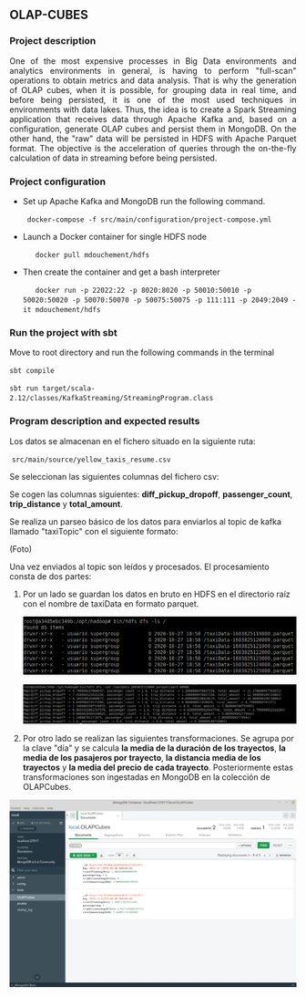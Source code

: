 ## OLAP-CUBES
### Project description

<div style="text-align: justify">
One of the most expensive processes in Big Data environments and analytics environments in general, is having to perform "full-scan" operations to obtain metrics and data analysis. That is why the generation of OLAP cubes, when it is possible, for grouping data in real time, and before being persisted, it is one of the most used techniques in environments with data lakes. Thus, the idea is to create a Spark Streaming application that receives data through Apache Kafka and, based on a configuration, generate OLAP cubes and persist them in MongoDB. On the other hand, the "raw" data will be persisted in HDFS with Apache Parquet format. The objective is the acceleration of queries through the on-the-fly calculation of data in streaming before being persisted.
</div>

### Project configuration

* Set up Apache Kafka and MongoDB run the following command.

    ` docker-compose -f src/main/configuration/project-compose.yml`


* Launch a Docker container for single HDFS node

    `	docker pull mdouchement/hdfs`

* Then create the container and get a bash interpreter

    `	docker run -p 22022:22 -p 8020:8020 -p 50010:50010 -p 50020:50020 -p 50070:50070 -p 50075:50075 -p 111:111 -p 2049:2049 -it mdouchement/hdfs`


### Run the project with sbt

Move to root directory and run the following commands in the terminal

`sbt compile`

`sbt run target/scala-2.12/classes/KafkaStreaming/StreamingProgram.class`

### Program description and expected results

Los datos se almacenan en el fichero situado en la siguiente ruta:

​		`src/main/source/yellow_taxis_resume.csv`

Se seleccionan las siguientes columnas del fichero csv: 

Se cogen las columnas siguientes: **diff_pickup_dropoff**, **passenger_count**, **trip_distance** y **total_amount**. 

Se realiza un parseo básico de los datos para enviarlos al topic de kafka llamado "taxiTopic" con el siguiente formato:

(Foto)

Una vez enviados al topic son leídos y procesados. El procesamiento consta de dos partes:

1. Por un lado se guardan los datos en bruto en HDFS en el directorio raíz con el nombre de taxiData en formato parquet. 

   ![](/src/main/images/taxiDataHDFS.png)

   ![HDFSDataValues](/src/main/images/HDFSDataValues.png)

2. Por otro lado se realizan las siguientes transformaciones. Se agrupa por la clave "día" y se calcula **la media de la duración de los trayectos**, **la media de los pasajeros por trayecto**, **la distancia media de los trayectos** y **la media del precio de cada trayecto**. Posteriormente estas transformaciones son ingestadas en MongoDB en la colección de OLAPCubes.

<img src="/src/main/images/mongoDBOLAP.png" alt="mongoDBOLAP" style="zoom: 80%;" />
